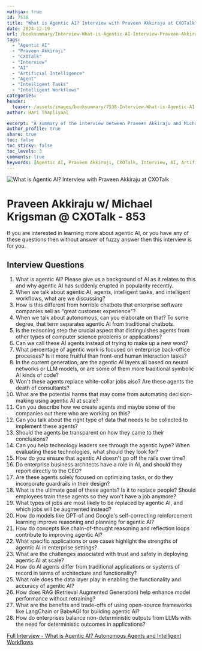 ```yaml
---
mathjax: true
id: 7538
title: "What is Agentic AI? Interview with Praveen Akkiraju at CXOTalk"
date: 2024-12-19
url: /booksummary/Interview-What-is-Agentic-AI-Interview-Praveen-Akkiraji-at-CXOTalk
tags:
  - "Agentic AI"
  - "Praveen Akkiraji"
  - "CXOTalk"
  - "Interview"
  - "AI"
  - "Artificial Intelligence"
  - "Agent"
  - "Intelligent Tasks"
  - "Intelligent Workflows"
categories:
header:
  teaser: /assets/images/booksummary/7538-Interview-What-is-Agentic-AI-Interview-Praveen-Akkiraji-at-CXOTalk.jpg
author: Hari Thapliyaal

excerpt: "A summary of the interview between Praveen Akkiraju and Michael Krigsman on CXOTalk, discussing Agentic AI, its current state, and its potential future applications. "
author_profile: true
share: true
toc: false
toc_sticky: false
toc_levels: 3
comments: true
keywords: [Agentic AI, Praveen Akkiraji, CXOTalk, Interview, AI, Artificial Intelligence, Agent, Intelligent Tasks, Intelligent Workflows]
---
```


![What is Agentic AI? Interview with Praveen Akkiraju at CXOTalk](/assets/images/booksummary/7538-Interview-What-is-Agentic-AI-Interview-Praveen-Akkiraji-at-CXOTalk.jpg)

# Praveen Akkiraju w/ Michael Krigsman @ CXOTalk - 853

If you are interested in learning more about agentic AI, or you have any of these questions then without answer of fuzzy answer then this interview is for you.

## Interview Questions
    
1. What is agentic AI? Please give us a background of AI as it relates to this and why agentic AI has suddenly erupted in popularity recently.
1. When we talk about agentic AI, agents, intelligent tasks, and intelligent workflows, what are we discussing?
1. How is this different from horrible chatbots that enterprise software companies sell as "great customer experience"?
1. When we talk about autonomous, can you elaborate on that? To some degree, that term separates agentic AI from traditional chatbots.
1. Is the reasoning step the crucial aspect that distinguishes agents from other types of computer science problems or applications?
1. Can we call these AI agents instead of trying to make up a new word?
1. What percentage of agentic work is focused on enterprise back-office processes? Is it more fruitful than front-end human interaction tasks?
1. In the current generation, are the agentic AI layers all based on neural networks or LLM models, or are some of them more traditional symbolic AI kinds of code?
1. Won't these agents replace white-collar jobs also? Are these agents the death of consultants?
1. What are the potential harms that may come from automating decision-making using agentic AI at scale?
1. Can you describe how we create agents and maybe some of the companies out there who are working on this?
1. Can you talk about the right type of data that needs to be collected to implement these agents?
1. Should the agents be transparent on how they came to their conclusions?
1. Can you help technology leaders see through the agentic hype? When evaluating these technologies, what should they look for?
1. How do you ensure that agentic AI doesn't go off the rails over time?
1. Do enterprise business architects have a role in AI, and should they report directly to the CEO?
1. Are these agents solely focused on optimizing tasks, or do they incorporate guardrails in their design?
1. What is the ultimate goal of these agents? Is it to replace people? Should employees train these agents so they won't have a job anymore?
1. What types of jobs are most likely to be replaced by agentic AI, and which jobs will be augmented instead?
1. How do models like GPT-o1 and Google's self-correcting reinforcement learning improve reasoning and planning for agentic AI?
1. How do concepts like chain-of-thought reasoning and reflection loops contribute to improving agentic AI?
1. What specific applications or use cases highlight the strengths of agentic AI in enterprise settings?
1. What are the challenges associated with trust and safety in deploying agentic AI at scale?
1. How do AI agents differ from traditional applications or systems of record in terms of architecture and functionality?
1. What role does the data layer play in enabling the functionality and accuracy of agentic AI?
1. How does RAG (Retrieval Augmented Generation) help enhance model performance without retraining?
1. What are the benefits and trade-offs of using open-source frameworks like LangChain or BabyAGI for building agentic AI?
1. How do enterprises balance non-deterministic outputs from LLMs with the need for deterministic outcomes in applications?


[Full Interview - What is Agentic AI? Autonomous Agents and Intelligent Workflows](https://www.youtube.com/watch?v=yTEB3j8tmM8)